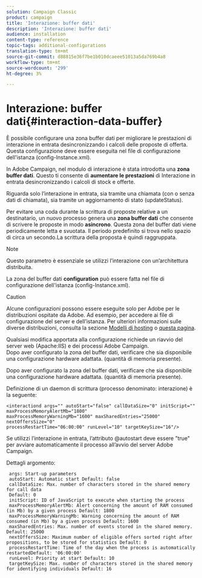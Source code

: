 ```yaml
---
solution: Campaign Classic
product: campaign
title: 'Interazione: buffer dati'
description: 'Interazione: buffer dati'
audience: installation
content-type: reference
topic-tags: additional-configurations
translation-type: tm+mt
source-git-commit: d88815e36f7be1b010dcaeee51013a5da769b4a8
workflow-type: tm+mt
source-wordcount: '299'
ht-degree: 3%

---
```



# Interazione: buffer dati{#interaction-data-buffer}

È possibile configurare una zona buffer dati per migliorare le prestazioni di interazione in entrata desincronizzando i calcoli delle proposte di offerta. Questa configurazione deve essere eseguita nel file di configurazione dell&#39;istanza (config-Instance.xml).

In Adobe Campaign, nel modulo di interazione è stata introdotta una **zona buffer dati**. Questo ti consente di **aumentare le prestazioni** di Interazione in entrata desincronizzando i calcoli di stock e offerte.

Riguarda solo l’interazione in entrata, sia tramite una chiamata (con o senza dati di chiamata), sia tramite un aggiornamento di stato (updateStatus).

Per evitare una coda durante la scrittura di proposte relative a un destinatario, un nuovo processo genera una **zona buffer dati** che consente di scrivere le proposte in modo **asincrono**. Questa zona del buffer dati viene periodicamente letta e svuotata. Il periodo predefinito si trova nello spazio di circa un secondo.La scrittura della proposta è quindi raggruppata.

>[!NOTE]
>
>Questo parametro è essenziale se utilizzi l’interazione con un’architettura distribuita.

La zona del buffer dati **configuration** può essere fatta nel file di configurazione dell&#39;istanza (config-Instance.xml).

>[!CAUTION]
>
>Alcune configurazioni possono essere eseguite solo per Adobe per le distribuzioni ospitate da Adobe. Ad esempio, per accedere ai file di configurazione del server e dell’istanza. Per ulteriori informazioni sulle diverse distribuzioni, consulta la sezione [Modelli di hosting](../../installation/using/hosting-models.md) o [questa pagina](../../installation/using/capability-matrix.md).
>
>Qualsiasi modifica apportata alla configurazione richiede un riavvio del server web (Apache:IIS) e dei processi Adobe Campaign.\
>Dopo aver configurato la zona del buffer dati, verificare che sia disponibile una configurazione hardware adattata. (quantità di memoria presente).


Dopo aver configurato la zona del buffer dati, verificare che sia disponibile una configurazione hardware adattata. (quantità di memoria presente).

Definizione di un daemon di scrittura (processo denominato: interazione) è la seguente:

```
<interactiond args="" autoStart="false" callDataSize="0" initScript="" maxProcessMemoryAlertMb="1800"
maxProcessMemoryWarningMb="1600" maxSharedEntries="25000" nextOffersSize="0"
processRestartTime="06:00:00" runLevel="10" targetKeySize="16"/>
```

Se utilizzi l’interazione in entrata, l’attributo @autostart deve essere &quot;true&quot; per avviare automaticamente il processo all’avvio del server Adobe Campaign.

Dettagli argomento:

```
 args: Start-up parameters 
 autoStart: Automatic start Default: false 
 callDataSize: Max. number of characters stored in the shared memory for call data
 Default: 0 
 initScript: ID of JavaScript to execute when starting the process 
 maxProcessMemoryAlertMb: Alert concerning the amount of RAM consumed (in Mb) by a given process Default: 1800 
 maxProcessMemoryWarningMb: Warning concerning the amount of RAM consumed (in Mb) by a given process Default: 1600 
 maxSharedEntries: Max. number of events stored in the shared memory. Default: 25000 
 nextOffersSize: Maximum number of eligible offers sorted right after propositions, to be stored for statistics Default: 0 
 processRestartTime: Time of the day when the process is automatically restartedDefault: '06:00:00' 
 runLevel: Priority at start Default: 10 
 targetKeySize: Max. number of characters stored in the shared memory for identifying individuals Default: 16 
```

